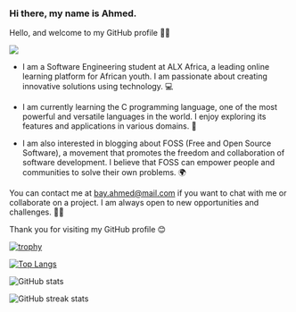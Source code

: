 

<!--
**itsbayahmed/itsbayahmed** is a ✨ _special_ ✨ repository because its `README.md` (this file) appears on your GitHub profile.
</br>

Here are some ideas to get you started:

- 🔭 I’m currently working on ...
- 🌱 I’m currently learning ...
- 👯 I’m looking to collaborate on ...
- 🤔 I’m looking for help with ...
- 💬 Ask me about ...
- 📫 How to reach me: ...
- 😄 Pronouns: ...
- ⚡ Fun fact: ...
-->

### Hi there, my name is Ahmed.
Hello, and welcome to my GitHub profile 👋🏻

![](https://rishavanand.github.io/static/images/greetings.gif)

<!-- [<img src='https://cdn.jsdelivr.net/npm/simple-icons@8.6.0/icons/github.svg' alt='github' height='40 allign=center'>](https://github.com/itsbayahmed)  [<img src='https://cdn.jsdelivr.net/npm/simple-icons@8.6.0/icons/twitter.svg' alt='twitter' height='40'>](https://twitter.com/itsbayahmed)  [<img src='https://cdn.jsdelivr.net/npm/simple-icons@8.6.0/icons/youtube.svg' alt='YouTube' height='40'>](https://www.youtube.com/channel/UCeGlWbHS4OQRz9TGMjyST_w)
 -->

- I am a Software Engineering student at ALX Africa, a leading online learning platform for African youth. I am passionate about creating innovative solutions using technology. 💻

- I am currently learning the C programming language, one of the most powerful and versatile languages in the world. I enjoy exploring its features and applications in various domains. 🚀

- I am also interested in blogging about FOSS (Free and Open Source Software), a movement that promotes the freedom and collaboration of software development. I believe that FOSS can empower people and communities to solve their own problems. 🌍

You can contact me at bay.ahmed@mail.com if you want to chat with me or collaborate on a project. I am always open to new opportunities and challenges. 🙌🏻

Thank you for visiting my GitHub profile 😊
</br>



[![trophy](https://github-profile-trophy.vercel.app/?username=itsbayahmed)](https://github.com/ryo-ma/github-profile-trophy)

[![Top Langs](https://github-readme-stats.vercel.app/api/top-langs/?username=itsbayahmed)](https://github.com/anuraghazra/github-readme-stats)

![GitHub stats](https://github-readme-stats.vercel.app/api?username=itsbayahmed&show_icons=true)  

![GitHub streak stats](https://streak-stats.demolab.com/?user=itsbayahmed)  

